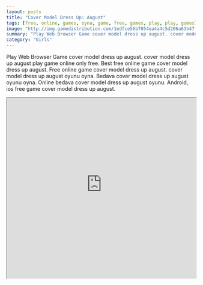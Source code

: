 ```yaml
---
layout: posts
title: "Cover Model Dress Up: August"
tags: [free, online, games, oyna, game, free, games, play, play, games]
image: "http://img.gamedistribution.com/1edfce56b7054ea4a4c5d206a63b47f0.jpg"
summary: "Play Web Browser Game cover model dress up august. cover model dress up august play game online only free. Best free online game cover model dress up august. Free online game cover model dress up august. cover model dress up august oyunu oyna. Bedava cover model dress up august oyunu oyna. Online bedava cover model dress up august oyunu. Android, ios free game cover model dress up august."
category: "Girls"
---
```


Play Web Browser Game cover model dress up august. cover model dress up august play game online only free. Best free online game cover model dress up august. Free online game cover model dress up august. cover model dress up august oyunu oyna. Bedava cover model dress up august oyunu oyna. Online bedava cover model dress up august oyunu. Android, ios free game cover model dress up august.

<iframe width="100%" height="480px;" src="http://flash.gamedistribution.com?game=1edfce56b7054ea4a4c5d206a63b47f0"></iframe>